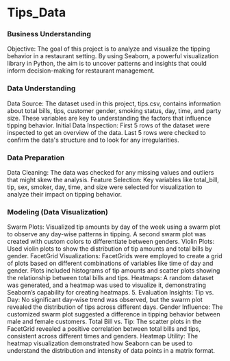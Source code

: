 # Tips_Data
### Business Understanding
Objective: The goal of this project is to analyze and visualize the tipping behavior in a restaurant setting. By using Seaborn, a powerful visualization library in Python, the aim is to uncover patterns and insights that could inform decision-making for restaurant management.
### Data Understanding
Data Source: The dataset used in this project, tips.csv, contains information about total bills, tips, customer gender, smoking status, day, time, and party size. These variables are key to understanding the factors that influence tipping behavior.
Initial Data Inspection:
First 5 rows of the dataset were inspected to get an overview of the data.
Last 5 rows were checked to confirm the data's structure and to look for any irregularities.
### Data Preparation
Data Cleaning: The data was checked for any missing values and outliers that might skew the analysis.
Feature Selection: Key variables like total_bill, tip, sex, smoker, day, time, and size were selected for visualization to analyze their impact on tipping behavior.
### Modeling (Data Visualization)
Swarm Plots:
Visualized tip amounts by day of the week using a swarm plot to observe any day-wise patterns in tipping.
A second swarm plot was created with custom colors to differentiate between genders.
Violin Plots:
Used violin plots to show the distribution of tip amounts and total bills by gender.
FacetGrid Visualizations:
FacetGrids were employed to create a grid of plots based on different combinations of variables like time of day and gender.
Plots included histograms of tip amounts and scatter plots showing the relationship between total bills and tips.
Heatmaps:
A random dataset was generated, and a heatmap was used to visualize it, demonstrating Seaborn’s capability for creating heatmaps.
5. Evaluation
Insights:
Tip vs. Day: No significant day-wise trend was observed, but the swarm plot revealed the distribution of tips across different days.
Gender Influence: The customized swarm plot suggested a difference in tipping behavior between male and female customers.
Total Bill vs. Tip: The scatter plots in the FacetGrid revealed a positive correlation between total bills and tips, consistent across different times and genders.
Heatmap Utility: The heatmap visualization demonstrated how Seaborn can be used to understand the distribution and intensity of data points in a matrix format.

